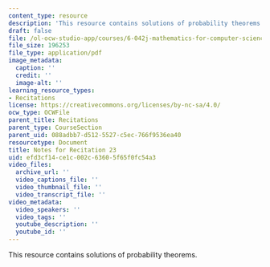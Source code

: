 ```yaml
---
content_type: resource
description: 'This resource contains solutions of probability theorems. '
draft: false
file: /ol-ocw-studio-app/courses/6-042j-mathematics-for-computer-science-fall-2010/efd3cf14ce1c002c63605f65f0fc54a3_MIT6_042JF10_rec23_sol.pdf
file_size: 196253
file_type: application/pdf
image_metadata:
  caption: ''
  credit: ''
  image-alt: ''
learning_resource_types:
- Recitations
license: https://creativecommons.org/licenses/by-nc-sa/4.0/
ocw_type: OCWFile
parent_title: Recitations
parent_type: CourseSection
parent_uid: 088adbb7-d512-5527-c5ec-766f9536ea40
resourcetype: Document
title: Notes for Recitation 23
uid: efd3cf14-ce1c-002c-6360-5f65f0fc54a3
video_files:
  archive_url: ''
  video_captions_file: ''
  video_thumbnail_file: ''
  video_transcript_file: ''
video_metadata:
  video_speakers: ''
  video_tags: ''
  youtube_description: ''
  youtube_id: ''
---
```

This resource contains solutions of probability theorems.
